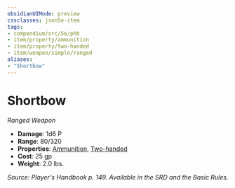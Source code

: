 ```yaml
---
obsidianUIMode: preview
cssclasses: json5e-item
tags:
- compendium/src/5e/phb
- item/property/ammunition
- item/property/two-handed
- item/weapon/simple/ranged
aliases: 
- "Shortbow"
---
```

# Shortbow
*Ranged Weapon*  

- **Damage**: 1d6 P
- **Range**: 80/320
- **Properties**: [Ammunition](rules/item-properties.md#Ammunition), [Two-handed](rules/item-properties.md#Two-handed)
- **Cost**: 25 gp
- **Weight**: 2.0 lbs.

*Source: Player's Handbook p. 149. Available in the SRD and the Basic Rules.*